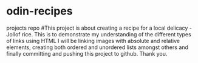 # odin-recipes
projects repo
#This project is about creating a recipe for a local delicacy - Jollof rice.
This is to demonstrate my understanding of the different types of links using HTML
I will be linking images with absolute and relative elements, creating both ordered and unordered lists amongst others and finally committing and pushing this project to github.
Thank you.